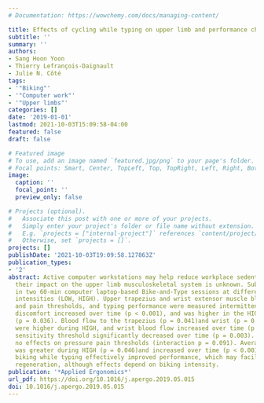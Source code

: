 ```yaml
---
# Documentation: https://wowchemy.com/docs/managing-content/

title: Effects of cycling while typing on upper limb and performance characteristics
subtitle: ''
summary: ''
authors:
- Sang Hoon Yoon
- Thierry Lefrançois-Daignault
- Julie N. Côté
tags:
- '"Biking"'
- '"Computer work"'
- '"Upper limbs"'
categories: []
date: '2019-01-01'
lastmod: 2021-10-03T15:09:58-04:00
featured: false
draft: false

# Featured image
# To use, add an image named `featured.jpg/png` to your page's folder.
# Focal points: Smart, Center, TopLeft, Top, TopRight, Left, Right, BottomLeft, Bottom, BottomRight.
image:
  caption: ''
  focal_point: ''
  preview_only: false

# Projects (optional).
#   Associate this post with one or more of your projects.
#   Simply enter your project's folder or file name without extension.
#   E.g. `projects = ["internal-project"]` references `content/project/deep-learning/index.md`.
#   Otherwise, set `projects = []`.
projects: []
publishDate: '2021-10-03T19:09:58.127863Z'
publication_types:
- '2'
abstract: Active computer workstations may help reduce workplace sedentarism. However,
  their impact on the upper limb musculoskeletal system is unknown. Subjects participated
  in two 60-min computer laptop-based Bike-and-Type sessions at different cycling
  intensities (LOW, HIGH). Upper trapezius and wrist extensor muscle blood flow, sensitivity
  and pain thresholds, and typing performance were measured intermittently. Neck/shoulder
  discomfort increased over time (p < 0.001), and was higher in the HIGH intensity
  (p = 0.036). Blood flow to the trapezius (p = 0.041)and wrist (p = 0.021)muscles
  were higher during HIGH, and wrist blood flow increased over time (p = 0.01). Trapezius
  sensitivity threshold significantly decreased over time (p = 0.003). There were
  no effects on pressure pain thresholds (interaction p = 0.091). Average typing speed
  was greater during HIGH (p = 0.046)and increased over time (p < 0.001). Time spent
  biking while typing effectively improved performance, which may facilitate muscle
  regeneration, although effects depend on biking intensity.
publication: '*Applied Ergonomics*'
url_pdf: https://doi.org/10.1016/j.apergo.2019.05.015
doi: 10.1016/j.apergo.2019.05.015
---
```

